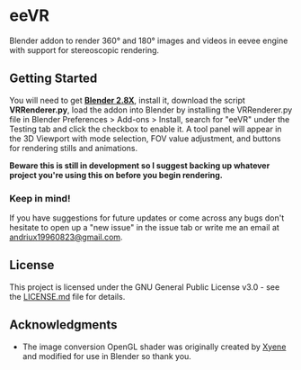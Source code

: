 # eeVR
Blender addon to render 360° and 180° images and videos in eevee engine with support for stereoscopic rendering.

## Getting Started

You will need to get [**Blender 2.8X**](https://www.blender.org), install it, download the script **VRRenderer.py**, load the addon into Blender by installing the VRRenderer.py file in Blender Preferences > Add-ons > Install, search for "eeVR" under the Testing tab and click the checkbox to enable it. A tool panel will appear in the 3D Viewport with mode selection, FOV value adjustment, and buttons for rendering stills and animations. 

**Beware this is still in development so I suggest backing up whatever project you're using this on before you begin rendering.**

### Keep in mind!

If you have suggestions for future updates or come across any bugs don't hesitate to open up a "new issue" in the issue tab or write me an email at [andriux19960823@gmail.com](mailto:andriux19960823@gmail.com).

## License

This project is licensed under the GNU General Public License v3.0 - see the [LICENSE.md](LICENSE.md) file for details.

## Acknowledgments

* The image conversion OpenGL shader was originally created by [Xyene](https://github.com/Xyene) and modified for use in Blender so thank you.
